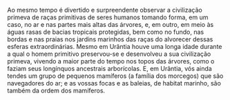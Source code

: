 ﻿Ao mesmo tempo é divertido e surpreendente observar a civilização primeva de raças primitivas de seres humanos tomando forma, em um caso, no ar e nas partes mais altas das árvores, e, em outro, em meio às águas rasas de bacias tropicais protegidas, bem como no fundo, nas bordas e nas praias nos jardins marinhos das raças do alvorecer dessas esferas extraordinárias. Mesmo em Urântia houve uma longa idade durante a qual o homem primitivo preservou-se e desenvolveu a sua civilização primeva, vivendo a maior parte do tempo nos topos das árvores, como o faziam seus longínquos ancestrais arborícolas. E, em Urântia, vós ainda tendes um grupo de pequenos mamíferos (a família dos morcegos) que são navegadores do ar; e as vossas focas e as baleias, de habitat marinho, são também da ordem dos mamíferos.